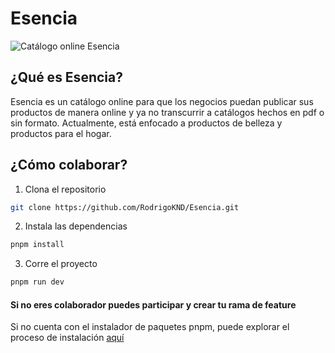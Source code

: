 # Esencia

![Catálogo online Esencia](https://Esencia-two.vercel.app/homemart.webp)

## ¿Qué es Esencia?

Esencia es un catálogo online para que los negocios puedan publicar sus productos de manera online y ya no transcurrir a catálogos hechos en pdf o sin formato. Actualmente, está enfocado a productos de belleza y productos para el hogar.


## ¿Cómo colaborar?

1. Clona el repositorio
```bash 
git clone https://github.com/RodrigoKND/Esencia.git
```
2. Instala las dependencias
```bash
pnpm install
```
3. Corre el proyecto

```bash
pnpm run dev
```
#### Si no eres colaborador puedes participar y crear tu rama de feature

Si no cuenta con el instalador de paquetes pnpm, puede explorar el proceso de instalación <a target="_blank" href="https://pnpm.io/es/installation" rel="noopener">aquí</a>
